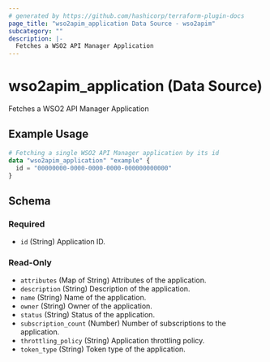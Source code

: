 ```yaml
---
# generated by https://github.com/hashicorp/terraform-plugin-docs
page_title: "wso2apim_application Data Source - wso2apim"
subcategory: ""
description: |-
  Fetches a WSO2 API Manager Application
---
```


# wso2apim_application (Data Source)

Fetches a WSO2 API Manager Application

## Example Usage

```terraform
# Fetching a single WSO2 API Manager application by its id
data "wso2apim_application" "example" {
  id = "00000000-0000-0000-0000-000000000000"
}
```

<!-- schema generated by tfplugindocs -->
## Schema

### Required

- `id` (String) Application ID.

### Read-Only

- `attributes` (Map of String) Attributes of the application.
- `description` (String) Description of the application.
- `name` (String) Name of the application.
- `owner` (String) Owner of the application.
- `status` (String) Status of the application.
- `subscription_count` (Number) Number of subscriptions to the application.
- `throttling_policy` (String) Application throttling policy.
- `token_type` (String) Token type of the application.


